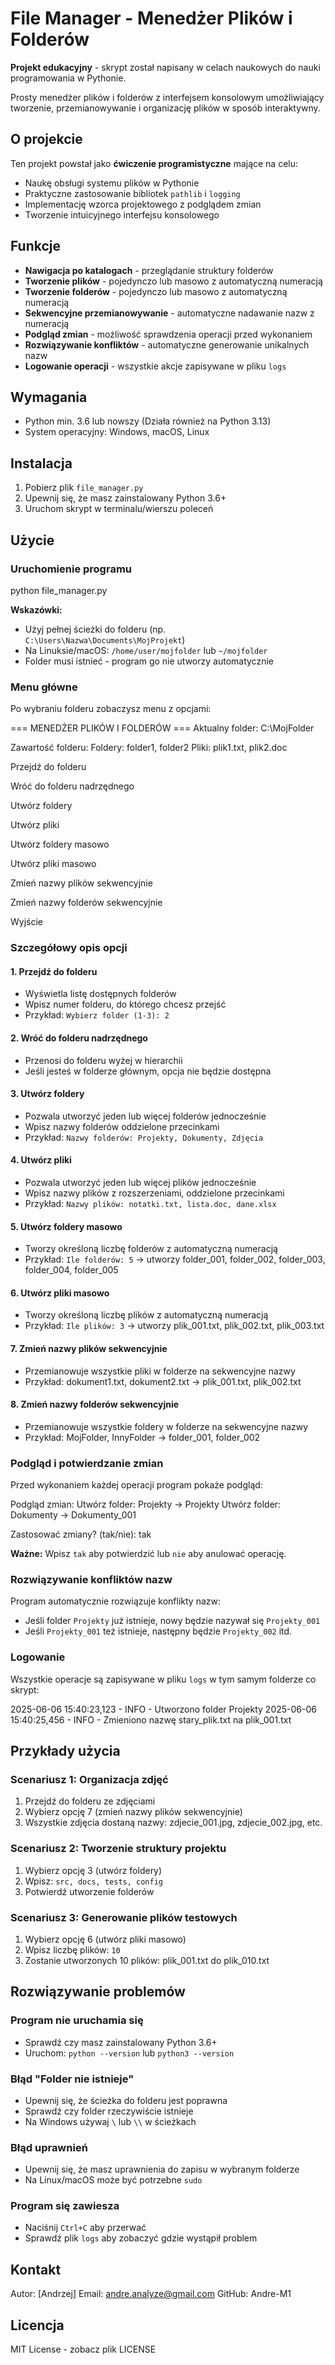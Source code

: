 # File Manager - Menedżer Plików i Folderów

**Projekt edukacyjny** - skrypt został napisany w celach naukowych do nauki programowania w Pythonie.


Prosty menedżer plików i folderów z interfejsem konsolowym umożliwiający tworzenie, przemianowywanie i organizację plików w sposób interaktywny.

## O projekcie

Ten projekt powstał jako **ćwiczenie programistyczne** mające na celu:
- Naukę obsługi systemu plików w Pythonie
- Praktyczne zastosowanie bibliotek `pathlib` i `logging`
- Implementację wzorca projektowego z podglądem zmian
- Tworzenie intuicyjnego interfejsu konsolowego


## Funkcje

- **Nawigacja po katalogach** - przeglądanie struktury folderów
- **Tworzenie plików** - pojedynczo lub masowo z automatyczną numeracją
- **Tworzenie folderów** - pojedynczo lub masowo z automatyczną numeracją  
- **Sekwencyjne przemianowywanie** - automatyczne nadawanie nazw z numeracją
- **Podgląd zmian** - możliwość sprawdzenia operacji przed wykonaniem
- **Rozwiązywanie konfliktów** - automatyczne generowanie unikalnych nazw
- **Logowanie operacji** - wszystkie akcje zapisywane w pliku `logs`

## Wymagania

- Python min. 3.6 lub nowszy (Działa również na Python 3.13)
- System operacyjny: Windows, macOS, Linux

## Instalacja

1. Pobierz plik `file_manager.py`
2. Upewnij się, że masz zainstalowany Python 3.6+
3. Uruchom skrypt w terminalu/wierszu poleceń

## Użycie

### Uruchomienie programu
python file_manager.py


**Wskazówki:**
- Użyj pełnej ścieżki do folderu (np. `C:\Users\Nazwa\Documents\MojProjekt`)
- Na Linuksie/macOS: `/home/user/mojfolder` lub `~/mojfolder`
- Folder musi istnieć - program go nie utworzy automatycznie

### Menu główne

Po wybraniu folderu zobaczysz menu z opcjami:

=== MENEDŻER PLIKÓW I FOLDERÓW ===
Aktualny folder: C:\MojFolder

Zawartość folderu:
Foldery: folder1, folder2
Pliki: plik1.txt, plik2.doc

Przejdź do folderu

Wróć do folderu nadrzędnego

Utwórz foldery

Utwórz pliki

Utwórz foldery masowo

Utwórz pliki masowo

Zmień nazwy plików sekwencyjnie

Zmień nazwy folderów sekwencyjnie

Wyjście



### Szczegółowy opis opcji

#### **1. Przejdź do folderu**
- Wyświetla listę dostępnych folderów
- Wpisz numer folderu, do którego chcesz przejść
- Przykład: `Wybierz folder (1-3): 2`

#### **2. Wróć do folderu nadrzędnego**
- Przenosi do folderu wyżej w hierarchii
- Jeśli jesteś w folderze głównym, opcja nie będzie dostępna

#### **3. Utwórz foldery**
- Pozwala utworzyć jeden lub więcej folderów jednocześnie
- Wpisz nazwy folderów oddzielone przecinkami
- Przykład: `Nazwy folderów: Projekty, Dokumenty, Zdjęcia`

#### **4. Utwórz pliki**
- Pozwala utworzyć jeden lub więcej plików jednocześnie
- Wpisz nazwy plików z rozszerzeniami, oddzielone przecinkami
- Przykład: `Nazwy plików: notatki.txt, lista.doc, dane.xlsx`

#### **5. Utwórz foldery masowo**
- Tworzy określoną liczbę folderów z automatyczną numeracją
- Przykład: `Ile folderów: 5` → utworzy folder_001, folder_002, folder_003, folder_004, folder_005

#### **6. Utwórz pliki masowo**
- Tworzy określoną liczbę plików z automatyczną numeracją
- Przykład: `Ile plików: 3` → utworzy plik_001.txt, plik_002.txt, plik_003.txt

#### **7. Zmień nazwy plików sekwencyjnie**
- Przemianowuje wszystkie pliki w folderze na sekwencyjne nazwy
- Przykład: dokument1.txt, dokument2.txt → plik_001.txt, plik_002.txt

#### **8. Zmień nazwy folderów sekwencyjnie**
- Przemianowuje wszystkie foldery w folderze na sekwencyjne nazwy
- Przykład: MojFolder, InnyFolder → folder_001, folder_002

### Podgląd i potwierdzanie zmian

Przed wykonaniem każdej operacji program pokaże podgląd:

Podgląd zmian:
Utwórz folder: Projekty -> Projekty
Utwórz folder: Dokumenty -> Dokumenty_001

Zastosować zmiany? (tak/nie): tak


**Ważne:** Wpisz `tak` aby potwierdzić lub `nie` aby anulować operację.

### Rozwiązywanie konfliktów nazw

Program automatycznie rozwiązuje konflikty nazw:
- Jeśli folder `Projekty` już istnieje, nowy będzie nazywał się `Projekty_001`
- Jeśli `Projekty_001` też istnieje, następny będzie `Projekty_002` itd.

### Logowanie

Wszystkie operacje są zapisywane w pliku `logs` w tym samym folderze co skrypt:

2025-06-06 15:40:23,123 - INFO - Utworzono folder Projekty
2025-06-06 15:40:25,456 - INFO - Zmieniono nazwę stary_plik.txt na plik_001.txt


## Przykłady użycia

### Scenariusz 1: Organizacja zdjęć
1. Przejdź do folderu ze zdjęciami
2. Wybierz opcję 7 (zmień nazwy plików sekwencyjnie)
3. Wszystkie zdjęcia dostaną nazwy: zdjecie_001.jpg, zdjecie_002.jpg, etc.

### Scenariusz 2: Tworzenie struktury projektu
1. Wybierz opcję 3 (utwórz foldery)
2. Wpisz: `src, docs, tests, config`
3. Potwierdź utworzenie folderów

### Scenariusz 3: Generowanie plików testowych
1. Wybierz opcję 6 (utwórz pliki masowo)
2. Wpisz liczbę plików: `10`
3. Zostanie utworzonych 10 plików: plik_001.txt do plik_010.txt

## Rozwiązywanie problemów

### Program nie uruchamia się
- Sprawdź czy masz zainstalowany Python 3.6+
- Uruchom: `python --version` lub `python3 --version`

### Błąd "Folder nie istnieje"
- Upewnij się, że ścieżka do folderu jest poprawna
- Sprawdź czy folder rzeczywiście istnieje
- Na Windows używaj `\` lub `\\` w ścieżkach

### Błąd uprawnień
- Upewnij się, że masz uprawnienia do zapisu w wybranym folderze
- Na Linux/macOS może być potrzebne `sudo`

### Program się zawiesza
- Naciśnij `Ctrl+C` aby przerwać
- Sprawdź plik `logs` aby zobaczyć gdzie wystąpił problem

## Kontakt
Autor: [Andrzej]
Email: andre.analyze@gmail.com
GitHub: Andre-M1

## Licencja

MIT License - zobacz plik LICENSE
